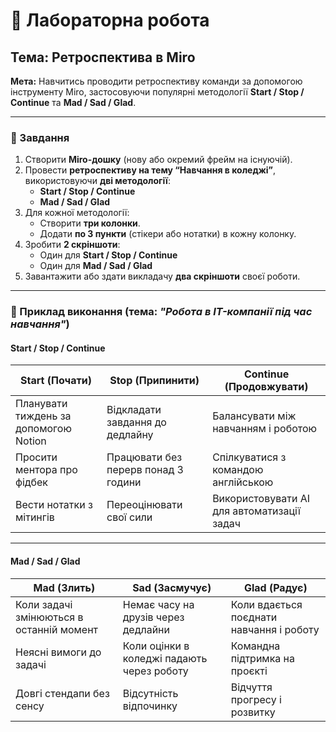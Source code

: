# 🧩 Лабораторна робота
## Тема: Ретроспектива в Miro

**Мета:** Навчитись проводити ретроспективу команди за допомогою інструменту Miro, застосовуючи популярні методології **Start / Stop / Continue** та **Mad / Sad / Glad**.

---

### 🎯 Завдання

1. Створити **Miro-дошку** (нову або окремий фрейм на існуючій).
2. Провести **ретроспективу на тему “Навчання в коледжі”**, використовуючи **дві методології**:
   - **Start / Stop / Continue**
   - **Mad / Sad / Glad**
3. Для кожної методології:
   - Створити **три колонки**.
   - Додати **по 3 пункти** (стікери або нотатки) в кожну колонку.
4. Зробити **2 скріншоти**:
   - Один для **Start / Stop / Continue**
   - Один для **Mad / Sad / Glad**
5. Завантажити або здати викладачу **два скріншоти** своєї роботи.

---

### 🧠 Приклад виконання (тема: *"Робота в IT-компанії під час навчання"*)

#### **Start / Stop / Continue**

| Start (Почати) | Stop (Припинити) | Continue (Продовжувати) |
|----------------|------------------|--------------------------|
| Планувати тиждень за допомогою Notion | Відкладати завдання до дедлайну | Балансувати між навчанням і роботою |
| Просити ментора про фідбек | Працювати без перерв понад 3 години | Спілкуватися з командою англійською |
| Вести нотатки з мітингів | Переоцінювати свої сили | Використовувати AI для автоматизації задач |

---

#### **Mad / Sad / Glad**

| Mad (Злить) | Sad (Засмучує) | Glad (Радує) |
|--------------|----------------|---------------|
| Коли задачі змінюються в останній момент | Немає часу на друзів через дедлайни | Коли вдається поєднати навчання і роботу |
| Неясні вимоги до задачі | Коли оцінки в коледжі падають через роботу | Командна підтримка на проєкті |
| Довгі стендапи без сенсу | Відсутність відпочинку | Відчуття прогресу і розвитку |

